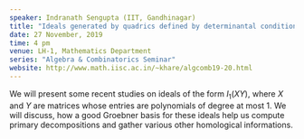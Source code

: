 ```yaml
---
speaker: Indranath Sengupta (IIT, Gandhinagar)
title: "Ideals generated by quadrics defined by determinantal conditions"
date: 27 November, 2019
time: 4 pm
venue: LH-1, Mathematics Department
series: "Algebra & Combinatorics Seminar"
website: http://www.math.iisc.ac.in/~khare/algcomb19-20.html
---
```


We will present some recent studies on ideals of the
form $I_{1}(XY)$, where $X$ and $Y$ are matrices whose
entries are polynomials of degree at most 1. We will discuss, 
how a good Groebner basis for these ideals help us compute
primary decompositions and gather various other homological 
informations.
